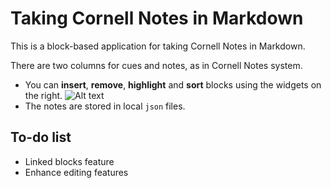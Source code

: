# Taking Cornell Notes in Markdown

This is a block-based application for taking Cornell Notes in Markdown.

There are two columns for cues and notes, as in Cornell Notes system.

- You can **insert**, **remove**, **highlight** and **sort** blocks using the widgets on the right. ![Alt text](image.png)
- The notes are stored in local `json` files.

## To-do list
- Linked blocks feature
- Enhance editing features
